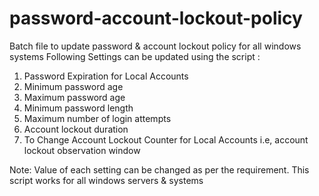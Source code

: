 # password-account-lockout-policy
Batch file to update password &amp; account lockout policy for all windows systems
Following Settings can be updated using the script :

   1) Password Expiration for Local Accounts
   2) Minimum password age
   3) Maximum password age
   4) Minimum password length
   5) Maximum number of login attempts
   6) Account lockout duration
   7) To Change Account Lockout Counter for Local Accounts i.e, account lockout observation window

Note: Value of each setting can be changed as per the requirement. This script works for all windows servers & systems
